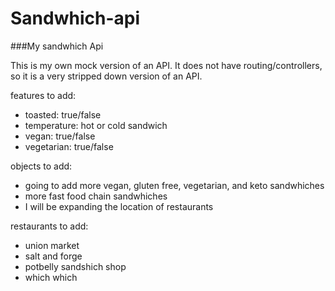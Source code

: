 # Sandwhich-api

###My sandwhich Api

This is my own mock version of an API. It does not have routing/controllers, so it is a very stripped down version of an API. 


features to add:
- toasted: true/false
- temperature: hot or cold sandwich
- vegan: true/false
- vegetarian: true/false


objects to add:
- going to add more vegan, gluten free, vegetarian, and keto sandwhiches
- more fast food chain sandwhiches
- I will be expanding the location of restaurants

restaurants to add:
- union market
- salt and forge
- potbelly sandshich shop
- which which

